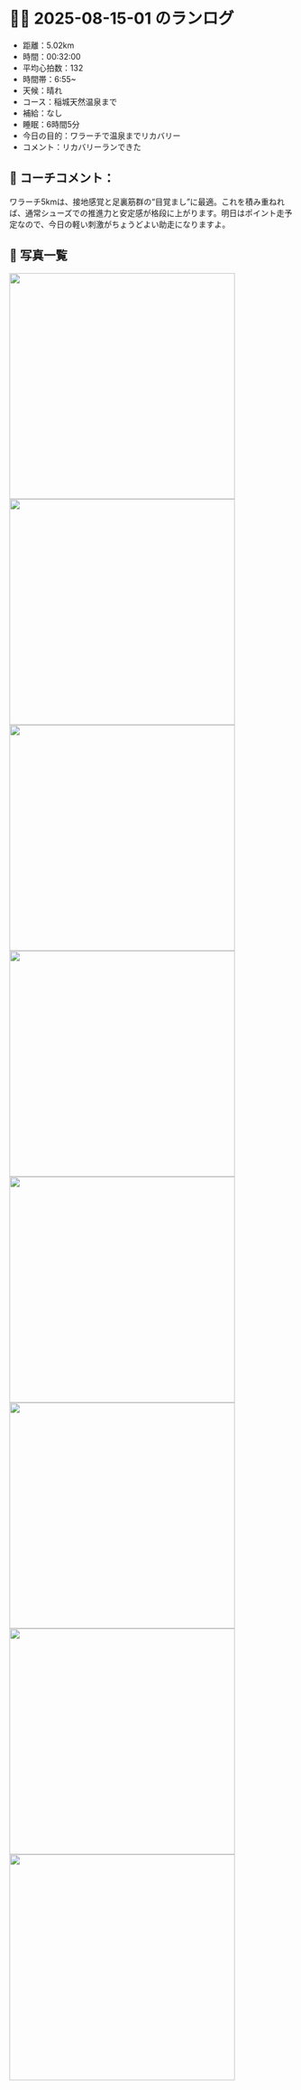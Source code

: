 # 🏃‍♂️ 2025-08-15-01 のランログ

- 距離：5.02km
- 時間：00:32:00
- 平均心拍数：132
- 時間帯：6:55~
- 天候：晴れ
- コース：稲城天然温泉まで
- 補給：なし
- 睡眠：6時間5分
- 今日の目的：ワラーチで温泉までリカバリー
- コメント：リカバリーランできた

## 📝 コーチコメント：
ワラーチ5kmは、接地感覚と足裏筋群の“目覚まし”に最適。これを積み重ねれば、通常シューズでの推進力と安定感が格段に上がります。明日はポイント走予定なので、今日の軽い刺激がちょうどよい助走になりますよ。

## 📸 写真一覧
<img src="../images/2025-08-15-01/0F66A5B5-28DD-4FE3-89CF-9619460E15E5.JPG" width="400" />
<img src="../images/2025-08-15-01/IMG_5198.PNG" width="400" />
<img src="../images/2025-08-15-01/IMG_5199.PNG" width="400" />
<img src="../images/2025-08-15-01/IMG_5205.PNG" width="400" />
<img src="../images/2025-08-15-01/IMG_5206.PNG" width="400" />
<img src="../images/2025-08-15-01/IMG_5207.PNG" width="400" />
<img src="../images/2025-08-15-01/IMG_5208.PNG" width="400" />
<img src="../images/2025-08-15-01/IMG_5209.PNG" width="400" />
